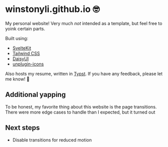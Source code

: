 # winstonyli.github.io 🤓

My personal website! Very much *not* intended as a template, but feel free to yoink certain parts.

Built using:
- [SvelteKit](https://github.com/sveltejs/kit)
- [Tailwind CSS](https://github.com/tailwindlabs/tailwindcss)
- [DaisyUI](https://github.com/saadeghi/daisyui)
- [unplugin-icons](https://github.com/unplugin/unplugin-icons)

Also hosts my resume, written in [Typst](https://github.com/typst/typst). If you have any feedback, please let me know! 🙏

## Additional yapping

To be honest, my favorite thing about this website is the page transitions. There were more edge cases to handle than I expected, but it turned out 

## Next steps

- Disable transitions for reduced motion
